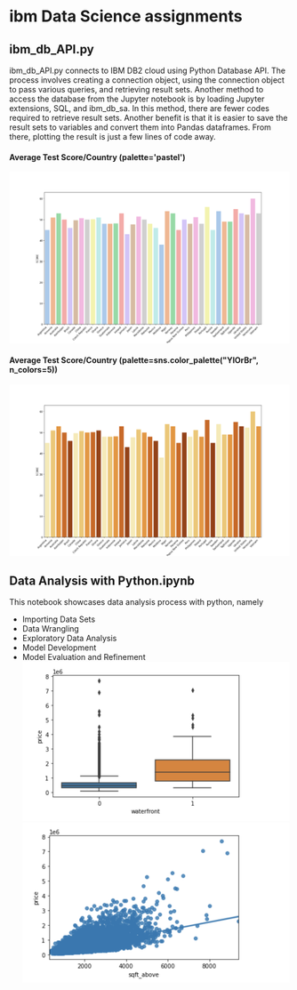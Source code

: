 # ibm Data Science assignments
## ibm_db_API.py
<p/>ibm_db_API.py connects to IBM DB2 cloud using Python Database API. The process involves creating a connection object, using the connection object to pass various queries, and retrieving result sets. Another method to access the database from the Jupyter notebook is by loading Jupyter extensions, SQL, and ibm_db_sa. In this method, there are fewer codes required to retrieve result sets. Another benefit is that it is easier to save the result sets to variables and convert them into Pandas dataframes. From there, plotting the result is just a few lines of code away.</p>


#### Average Test Score/Country (palette='pastel')
![Average Score per Country](.gitignore/Figure_9.png)

#### Average Test Score/Country (palette=sns.color_palette("YlOrBr", n_colors=5))
![Average Score per Country](.gitignore/Figure_10.png)


## Data Analysis with Python.ipynb
This notebook showcases data analysis process with python, namely 
- Importing Data Sets
- Data Wrangling
- Exploratory Data Analysis
- Model Development
- Model Evaluation and Refinement
![](.gitignore/Figure_11.png)
![](.gitignore/Figure_12.png)
